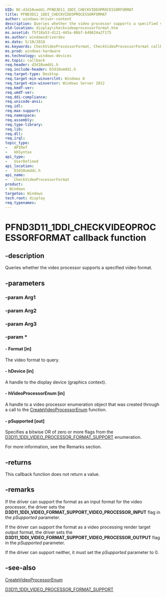 ```yaml
---
UID: NC:d3d10umddi.PFND3D11_1DDI_CHECKVIDEOPROCESSORFORMAT
title: PFND3D11_1DDI_CHECKVIDEOPROCESSORFORMAT
author: windows-driver-content
description: Queries whether the video processor supports a specified video format.
old-location: display\checkvideoprocessorformat.htm
ms.assetid: f5f18a53-d121-445a-86b7-649624a2f175
ms.author: windowsdriverdev
ms.date: 5/10/2018
ms.keywords: CheckVideoProcessorFormat, CheckVideoProcessorFormat callback function [Display Devices], PFND3D11_1DDI_CHECKVIDEOPROCESSORFORMAT, PFND3D11_1DDI_CHECKVIDEOPROCESSORFORMAT callback, d3d10umddi/CheckVideoProcessorFormat, display.checkvideoprocessorformat
ms.prod: windows-hardware
ms.technology: windows-devices
ms.topic: callback
req.header: d3d10umddi.h
req.include-header: D3d10umddi.h
req.target-type: Desktop
req.target-min-winverclnt: Windows 8
req.target-min-winversvr: Windows Server 2012
req.kmdf-ver: 
req.umdf-ver: 
req.ddi-compliance: 
req.unicode-ansi: 
req.idl: 
req.max-support: 
req.namespace: 
req.assembly: 
req.type-library: 
req.lib: 
req.dll: 
req.irql: 
topic_type:
-	APIRef
-	kbSyntax
api_type:
-	UserDefined
api_location:
-	D3d10umddi.h
api_name:
-	CheckVideoProcessorFormat
product:
- Windows
targetos: Windows
tech.root: display
req.typenames: 
---
```


# PFND3D11_1DDI_CHECKVIDEOPROCESSORFORMAT callback function


## -description


Queries whether the video processor supports a specified video format.


## -parameters




### -param Arg1


### -param Arg2


### -param Arg3


### -param *








#### - Format [in]

The video format to query.


#### - hDevice [in]

A handle to the display device (graphics context).




#### - hVideoProcessorEnum [in]

A handle to a video processor enumeration object that was created through a call to the <a href="https://msdn.microsoft.com/38c27502-7e8a-45a1-8a7c-315300502480">CreateVideoProcessorEnum</a> function. 


#### - pSupported [out]

Specifies a bitwise OR of zero or more flags from the <a href="https://msdn.microsoft.com/library/windows/hardware/hh450987">D3D11_1DDI_VIDEO_PROCESSOR_FORMAT_SUPPORT</a> enumeration.

For more information, see the Remarks section.


## -returns



This callback function does not return a value.




## -remarks



If the driver can support the format as an input format for the video processor, the driver sets the <b>D3D11_1DDI_VIDEO_FORMAT_SUPPORT_VIDEO_PROCESSOR_INPUT</b> flag in the <i>pSupported</i> parameter.



If the driver can support the format as a video processing render target output format, the driver sets the <b>D3D11_1DDI_VIDEO_FORMAT_SUPPORT_VIDEO_PROCESSOR_OUTPUT</b> flag in the <i>pSupported</i> parameter.



If the driver can support neither, it must set the <i>pSupported</i> parameter to 0.





## -see-also




<a href="https://msdn.microsoft.com/38c27502-7e8a-45a1-8a7c-315300502480">CreateVideoProcessorEnum</a>



<a href="https://msdn.microsoft.com/library/windows/hardware/hh450987">D3D11_1DDI_VIDEO_PROCESSOR_FORMAT_SUPPORT</a>
 

 

